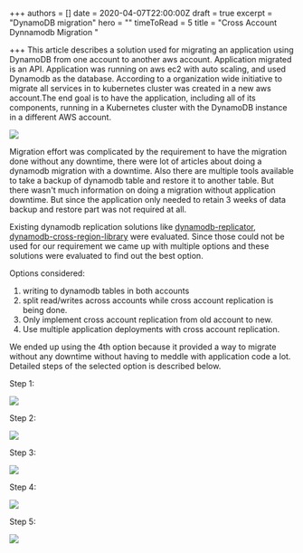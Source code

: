 +++
authors = []
date = 2020-04-07T22:00:00Z
draft = true
excerpt = "DynamoDB migration"
hero = ""
timeToRead = 5
title = "Cross Account Dynnamodb Migration      "

+++
This article describes a solution used for migrating an application using DynamoDB from one account to another aws account. Application migrated is an API. Application was running on aws ec2 with auto scaling, and used Dynamodb as the database. According to a organization wide initiative to migrate all services in to kubernetes cluster was created in a new aws account.The end goal is to have the application, including all of its components, running in a Kubernetes cluster with the DynamoDB instance in a different AWS account.

![](/images/dynamodb-mig-initial.png)

Migration effort was complicated by the requirement to have the migration done without any downtime, there were lot of articles about doing a dynamodb migration with a downtime. Also there are multiple tools available to take a backup of dynamodb table and restore it to another table. But there wasn't much information on doing a migration without  application downtime. But since the application only needed to retain 3 weeks of data backup and restore part was not required at all.

Existing dynamodb replication solutions like [dynamodb-replicator](https://github.com/mapbox/dynamodb-replicator), [dynamodb-cross-region-library](https://github.com/awslabs/dynamodb-cross-region-library) were evaluated. Since those could not be used for our requirement we came up with multiple options and these solutions were evaluated to find out the best option.

Options considered:

1. writing to dynamodb tables in both accounts
2. split read/writes across accounts while cross account replication is being done.
3. Only implement cross account replication from old account to new.
4. Use multiple application deployments with cross account replication.

We ended up using the 4th option because it provided a way to migrate without any downtime without having to meddle with application code a lot. Detailed steps of the selected option is described below.

Step 1:

![](/images/dynamodb-mig-step1.png)

Step 2:

![](/images/dynamodb-mig-step2.png)

Step 3:

![](/images/dynamodb-mig-step3.png)

Step 4:

![](/images/dynamodb-mig-step4.png)

Step 5:

![](/images/dynamodb-mig-step5.png)